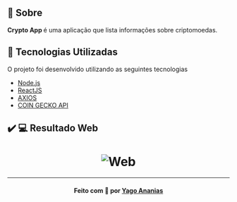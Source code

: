 <a id="sobre"></a>

## :bookmark: Sobre

<strong>Crypto App </strong> é uma aplicação que lista informações sobre criptomoedas.

<a id="tecnologias-utilizadas"></a>

## :rocket: Tecnologias Utilizadas

O projeto foi desenvolvido utilizando as seguintes tecnologias

- [Node.js](https://nodejs.org/en/)
- [ReactJS](https://reactjs.org/)
- [AXIOS](https://github.com/axios/axios)
- [COIN GECKO API](https://www.coingecko.com/pt/api)

## :heavy_check_mark: :computer: Resultado Web

<h1 align="center">
    <img alt="Web" src="https://res.cloudinary.com/yagoananias/image/upload/v1608763719/github%20mocks/crypto_vdxqge.gif">
</h1>

---

<h4 align="center">
    Feito com 💜 por <a href="https://www.linkedin.com/in/yago-ananias-souza-lima/" target="_blank">Yago Ananias</a>
</h4>

